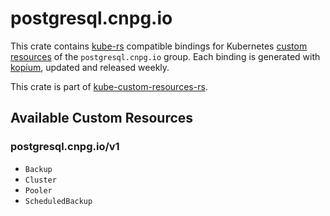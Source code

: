 <!--
SPDX-FileCopyrightText: The kube-custom-resources-rs Authors
SPDX-License-Identifier: 0BSD
 -->

# postgresql.cnpg.io

This crate contains [kube-rs](https://kube.rs/) compatible bindings for Kubernetes [custom resources](https://kubernetes.io/docs/tasks/extend-kubernetes/custom-resources/custom-resource-definitions/) of the `postgresql.cnpg.io` group. Each binding is generated with [kopium](https://github.com/kube-rs/kopium), updated and released weekly.

This crate is part of [kube-custom-resources-rs](https://github.com/metio/kube-custom-resources-rs).

## Available Custom Resources

### postgresql.cnpg.io/v1
- `Backup`
- `Cluster`
- `Pooler`
- `ScheduledBackup`
